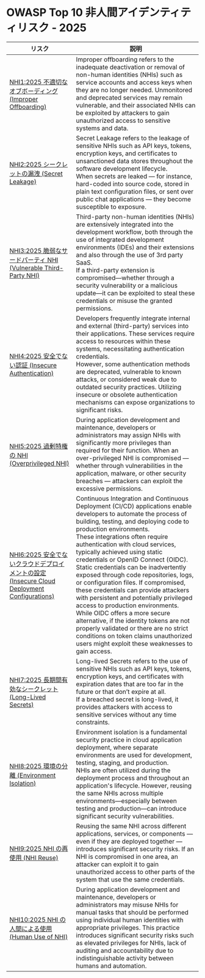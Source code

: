 # OWASP Top 10 非人間アイデンティティリスク - 2025

| **リスク** |  **説明** | 
|--------------------------------|------------------------------------------------------------------------------------------------------------------------------------------------|
| [NHI1:2025 不適切なオブボーディング (Improper Offboarding)](1-improper-offboarding.md) | Improper offboarding refers to the inadequate deactivation or removal of non-human identities (NHIs) such as service accounts and access keys when they are no longer needed. Unmonitored and deprecated services may remain vulnerable, and their associated NHIs can be exploited by attackers to gain unauthorized access to sensitive systems and data. |
| [NHI2:2025 シークレットの漏洩 (Secret Leakage)](2-secret-leakage.md) | Secret Leakage refers to the leakage of sensitive NHIs such as API keys, tokens, encryption keys, and certificates to unsanctioned data stores throughout the software development lifecycle. <br/> When secrets are leaked — for instance, hard-coded into source code, stored in plain text configuration files, or sent over public chat applications — they become susceptible to exposure. |
| [NHI3:2025 脆弱なサードパーティ NHI (Vulnerable Third-Party NHI)](3-vulnerable-third-party-nhi.md) | Third-party non-human identities (NHIs) are extensively integrated into the development workflow, both through the use of integrated development environments (IDEs) and their extensions and also through the use of 3rd party SaaS. <br/> If a third-party extension is compromised—whether through a security vulnerability or a malicious update—it can be exploited to steal these credentials or misuse the granted permissions. |
| [NHI4:2025 安全でない認証 (Insecure Authentication)](4-insecure-authentication.md) | Developers frequently integrate internal and external (third-party) services into their applications. These services require access to resources within these systems, necessitating authentication credentials. <br/> However, some authentication methods are deprecated, vulnerable to known attacks, or considered weak due to outdated security practices. Utilizing insecure or obsolete authentication mechanisms can expose organizations to significant risks. |
| [NHI5:2025 過剰特権の NHI (Overprivileged NHI)](5-overprivileged-nhi.md) | During application development and maintenance, developers or administrators may assign NHIs with significantly more privileges than required for their function. When an over-privileged NHI is compromised — whether through vulnerabilities in the application, malware, or other security breaches — attackers can exploit the excessive permissions. |
| [NHI6:2025 安全でないクラウドデプロイメントの設定 (Insecure Cloud Deployment Configurations)](6-insecure-cloud-deployment-configurations.md) | Continuous Integration and Continuous Deployment (CI/CD) applications enable developers to automate the process of building, testing, and deploying code to production environments. <br/> These integrations often require authentication with cloud services, typically achieved using static credentials or OpenID Connect (OIDC). <br/> Static credentials can be inadvertently exposed through code repositories, logs, or configuration files. If compromised, these credentials can provide attackers with persistent and potentially privileged access to production environments. <br /> While OIDC offers a more secure alternative, if the identity tokens are not properly validated or there are no strict conditions on token claims unauthorized users might exploit these weaknesses to gain access. |
| [NHI7:2025 長期間有効なシークレット (Long-Lived Secrets)](7-long-lived-secrets.md) | Long-lived Secrets refers to the use of sensitive NHIs such as API keys, tokens, encryption keys, and certificates with expiration dates that are too far in the future or that don’t expire at all. <br/> If a breached secret is long-lived, it provides attackers with access to sensitive services without any time constraints. |
| [NHI8:2025 環境の分離 (Environment Isolation)](8-environment-isolation.md) | Environment isolation is a fundamental security practice in cloud application deployment, where separate environments are used for development, testing, staging, and production. <br/> NHIs are often utilized during the deployment process and throughout an application's lifecycle. However, reusing the same NHIs across multiple environments—especially between testing and production—can introduce significant security vulnerabilities. |
| [NHI9:2025 NHI の再使用 (NHI Reuse)](9-nhi-reuse.md) | Reusing the same NHI across different applications, services, or components — even if they are deployed together — introduces significant security risks. If an NHI is compromised in one area, an attacker can exploit it to gain unauthorized access to other parts of the system that use the same credentials. |
| [NHI10:2025 NHI の人間による使用 (Human Use of NHI)](10-human-use-of-nhi.md) | During application development and maintenance, developers or administrators may misuse NHIs for manual tasks that should be performed using individual human identities with appropriate privileges. This practice introduces significant security risks such as elevated privileges for NHIs, lack of auditing and accountability due to indistinguishable activity between humans and automation. |
